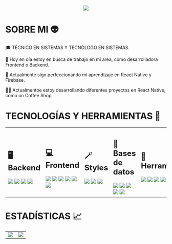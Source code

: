 <h1 align="center">
  <img src="https://github.com/melanny0822/melanny0822/assets/101124668/30592a4f-b87c-427f-8786-aeaec736874c"
"/>
</h1>


<h1>SOBRE MI 👽</h1>
<p>
🎓 TÉCNICO EN SISTEMAS Y TECNÓLOGO EN SISTEMAS.

🔭 Hoy en día estoy en busca de trabajo en mi area, como desarrolladora Frontend o Backend.

🌱 Actualmente sigo perfeccionando mi aprendizaje en React Native y Firebase.

🧑‍💻 Actualmentoe estoy desarrollando diferentes proyectos en React Native, como un Coffee Shop.
</p>

<h1>TECNOLOGÍAS Y HERRAMIENTAS 🧰</h1>

<table>
  <tr>
    <td>
      <h2>🖥️ Backend</h2>
      <img src="https://img.shields.io/badge/Java-ED8B00?style=for-the-badge&logo=openjdk&logoColor=white"/>
      <img src="https://img.shields.io/badge/Python-14354C?style=for-the-badge&logo=python&logoColor=white"/>
      <img src="https://img.shields.io/badge/Node.js-43853D?style=for-the-badge&logo=node.js&logoColor=white"/>
      <img src="https://img.shields.io/badge/C%23-239120?style=for-the-badge&logo=c-sharp&logoColor=white"/>
    </td>
    <td>
      <h2>💻 Frontend</h2>
      <img src="https://img.shields.io/badge/HTML5-E34F26?style=for-the-badge&logo=html5&logoColor=white"/>
      <img src="https://img.shields.io/badge/JavaScript-F7DF1E?style=for-the-badge&logo=javascript&logoColor=black"/>
      <img src="https://img.shields.io/badge/React-20232A?style=for-the-badge&logo=react&logoColor=61DAFB"/>
      <img src="https://img.shields.io/badge/react_native-%2320232a.svg?style=for-the-badge&logo=react&logoColor=%2361DAFB"/>
      <img src="https://img.shields.io/badge/Django-092E20?style=for-the-badge&logo=django&logoColor=white"/>
      <img src="https://img.shields.io/badge/Flask-000000?style=for-the-badge&logo=flask&logoColor=white"/>
    </td>
    <td>
      <h2>🪄 Styles</h2>
      <img src="https://img.shields.io/badge/CSS3-1572B6?style=for-the-badge&logo=css3&logoColor=white"/>
      <img src="https://img.shields.io/badge/Tailwind_CSS-38B2AC?style=for-the-badge&logo=tailwind-css&logoColor=white"/>
      <img src="https://img.shields.io/badge/Bootstrap-563D7C?style=for-the-badge&logo=bootstrap&logoColor=white"/>
    </td>
    <td>
      <h2>💾 Bases de datos</h2>
      <img src="https://img.shields.io/badge/MySQL-005C84?style=for-the-badge&logo=mysql&logoColor=white"/>
      <img src="https://img.shields.io/badge/SQLite-07405E?style=for-the-badge&logo=sqlite&logoColor=white"/>
      <img src="https://img.shields.io/badge/Microsoft%20SQL%20Server-CC2927?style=for-the-badge&logo=microsoft%20sql%20server&logoColor=white"/>
      <img src="https://img.shields.io/badge/firebase-%23039BE5.svg?style=for-the-badge&logo=firebase"/>
      <img src="https://img.shields.io/badge/postgres-%23316192.svg?style=for-the-badge&logo=postgresql&logoColor=white"/>
    </td>
    <td>
      <h2>🔧 Herramientas</h2>
      <img src="https://img.shields.io/badge/git-%23F05033.svg?style=for-the-badge&logo=git&logoColor=white"/>
      <img src="https://img.shields.io/badge/github-%23121011.svg?style=for-the-badge&logo=github&logoColor=white"/>
      <img src="https://img.shields.io/badge/gitlab-%23181717.svg?style=for-the-badge&logo=gitlab&logoColor=white"/>
      <img src="https://img.shields.io/badge/jira-%230A0FFF.svg?style=for-the-badge&logo=jira&logoColor=white"/>
      <img src="https://img.shields.io/badge/Postman-FF6C37?style=for-the-badge&logo=postman&logoColor=white"/>
    </td>
  </tr>
</table>

<h1>ESTADÍSTICAS 📈</h1>
<table align="center">
  <tr>
    <td>
      <img src="https://github-readme-stats.vercel.app/api?username=melanny0822&show_icons=true&theme=transparent"/>
    </td>
    <td>
      <img src="https://github-readme-stats.vercel.app/api/top-langs/?username=melanny0822&layout=compact&theme=transparent"/>
    </td>
  </tr>
</table>
